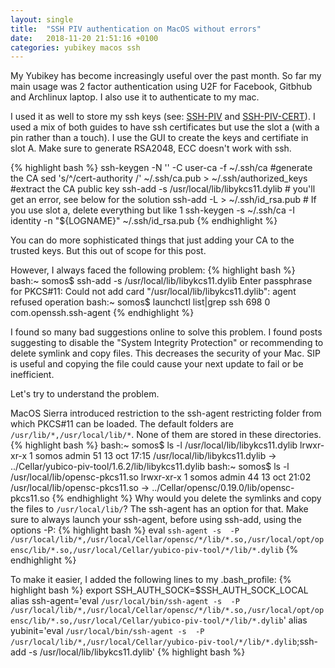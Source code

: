 ```yaml
---
layout: single
title:  "SSH PIV authentication on MacOS without errors"
date:   2018-11-20 21:51:16 +0100
categories: yubikey macos ssh
---
```

My Yubikey has become increasingly useful over the past month. So far my main usage was 2 factor authentication using U2F for Facebook, Gitbhub and Archlinux laptop. I also use it to authenticate to my mac.

I used it as well to store my ssh keys (see: [SSH-PIV]  and [SSH-PIV-CERT]). I used a mix of both guides to have ssh certificates but use the slot a (with a pin rather than a touch). I use the GUI to create the keys and certifiate in slot A. Make sure to generate RSA2048, ECC doesn't work with ssh.

{% highlight bash %}
ssh-keygen -N '' -C user-ca -f ~/.ssh/ca #generate the CA
sed 's/^/cert-authority /' ~/.ssh/ca.pub > ~/.ssh/authorized_keys #extract the CA public key
ssh-add -s /usr/local/lib/libykcs11.dylib # you'll get an error, see below for the solution
ssh-add -L > ~/.ssh/id_rsa.pub # If you use slot a, delete everything but like 1
ssh-keygen -s ~/.ssh/ca -I identity -n "${LOGNAME}" ~/.ssh/id_rsa.pub
{% endhighlight %}

You can do more sophisticated things that just adding your CA to the trusted keys. But this out of scope for this post.

However, I always faced the following problem:
{% highlight bash %}
bash:~ somos$ ssh-add -s /usr/local/lib/libykcs11.dylib
Enter passphrase for PKCS#11:
Could not add card "/usr/local/lib/libykcs11.dylib": agent refused operation
bash:~ somos$ launchctl list|grep ssh
698	0	com.openssh.ssh-agent
{% endhighlight %}

I found so many bad suggestions online to solve this problem. I found posts suggesting to disable the "System Integrity Protection" or recommending to delete symlink and copy files. This decreases the security of your Mac. SIP is useful and copying the file could cause your next update to fail or be inefficient.

Let's try to understand the problem.

MacOS Sierra introduced restriction to the ssh-agent restricting folder from which PKCS#11 can be loaded. The default folders are `/usr/lib/*,/usr/local/lib/*`. None of them are stored in these directories.
{% highlight bash %}
bash:~ somos$ ls -l /usr/local/lib/libykcs11.dylib
lrwxr-xr-x  1 somos  admin  51 13 oct 17:15 /usr/local/lib/libykcs11.dylib -> ../Cellar/yubico-piv-tool/1.6.2/lib/libykcs11.dylib
bash:~ somos$ ls -l /usr/local/lib/opensc-pkcs11.so
lrwxr-xr-x  1 somos  admin  44 13 oct 21:02 /usr/local/lib/opensc-pkcs11.so -> ../Cellar/opensc/0.19.0/lib/opensc-pkcs11.so
{% endhighlight %}
Why would you delete the symlinks and copy the files to `/usr/local/lib/`? The ssh-agent has an option for that.
Make sure to always launch your ssh-agent, before using ssh-add, using the options -P:
{% highlight bash %}
eval  `ssh-agent -s  -P /usr/local/lib/*,/usr/local/Cellar/opensc/*/lib/*.so,/usr/local/opt/opensc/lib/*.so,/usr/local/Cellar/yubico-piv-tool/*/lib/*.dylib`
{% endhighlight %}

To make it easier, I added the following lines to my .bash_profile:
{% highlight bash %}
export SSH_AUTH_SOCK=$SSH_AUTH_SOCK_LOCAL
alias ssh-agent='eval `/usr/local/bin/ssh-agent -s  -P /usr/local/lib/*,/usr/local/Cellar/opensc/*/lib/*.so,/usr/local/opt/opensc/lib/*.so,/usr/local/Cellar/yubico-piv-tool/*/lib/*.dylib`'
alias yubinit='eval `/usr/local/bin/ssh-agent -s  -P /usr/local/lib/*,/usr/local/Cellar/yubico-piv-tool/*/lib/*.dylib`;ssh-add -s /usr/local/lib/libykcs11.dylib'
{% highlight bash %}

[SSH-PIV]: https://developers.yubico.com/PIV/Guides/SSH_with_PIV_and_PKCS11.html
[SSH-PIV-CERT]: https://developers.yubico.com/PIV/Guides/SSH_user_certificates.html
